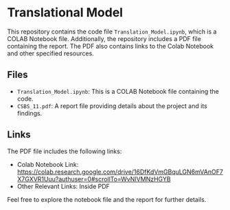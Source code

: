 # Translational Model

This repository contains the code file `Translation_Model.ipynb`, which is a COLAB Notebook file. Additionally, the repository includes a PDF file containing the report. The PDF also contains links to the Colab Notebook and other specified resources.

## Files
- `Translation_Model.ipynb`: This is a COLAB Notebook file containing the code.
- `CSBS_11.pdf`: A report file providing details about the project and its findings.

## Links
The PDF file includes the following links:
- Colab Notebook Link: https://colab.research.google.com/drive/16DfKdVmGBquLGN6mVAnOF7X7GXVR1Uuu?authuser=0#scrollTo=WvNIVMNzHGYB
- Other Relevant Links: Inside PDF

Feel free to explore the notebook file and the report for further details.
